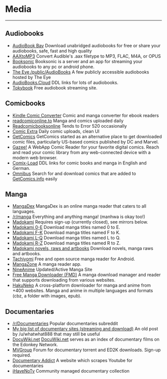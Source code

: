 # Media

***

## Audiobooks

* [AudioBook Bay](http://audiobookbay.nl/) Download unabridged audiobooks for free or share your audiobooks, safe, fast and high quality
* [AAXtoMP3](https://github.com/KrumpetPirate/AAXtoMP3) Convert Audible's .aax filetype to MP3, FLAC, M4A, or OPUS
* [Booksonic](http://booksonic.org/) Booksonic is a server and an app for streaming your audiobooks to any pc or android phone.
* [The Eye /public/AudioBooks](http://the-eye.eu/public/AudioBooks/) A few publicly accessible audiobooks hosted by The Eye
* [AudioBooks.Cloud](https://audiobooks.cloud/) DDL links for lots of audiobooks.
* [Tokybook](https://tokybook.com/) Free audiobook streaming site.

## Comicbooks

* [Kindle Comic Converter](https://kcc.iosphe.re/) Comic and manga converter for ebook readers
* [readcomiconline.to](https://readcomiconline.to/) Manga and comics uploaded daily
* [Readcomicbooksonline](https://readcomicbooksonline.org/) Tends to Error 520 occasionally
* [Comic Extra](https://www.comicextra.com/) Daily comic uploads, clean UI
* [GetComics](https://getcomics.info/) GetComics started as an alternative place to get downloaded comic files, particularly US-based comics published by DC and Marvel.
* [Gazee!](https://hub.docker.com/r/linuxserver/gazee/) A WebApp Comic Reader for your favorite digital comics. Reach and read your comic library from any web-connected device with a modern web browser.
* [Comix-Load](https://comix-load.in/) DDL links for comic books and manga in English and German.
* [Omnibus](https://github.com/fireshaper/Omnibus) Search for and download comics that are added to [GetComics.info](http://getcomics.info) easily

## Manga

* [MangaDex](https://www.mangadex.org/) MangaDex is an online manga reader that caters to all languages.
* [/r/manga](https://www.reddit.com/r/manga) Everything and anything manga! (manhwa is okay too!)
* [Madokami](https://manga.madokami.al/) Requires sign-up (currently closed), see mirrors below.
* [Madokami 0-E](https://archive.org/download/Madokami.Manga.0-E) Download manga titles named 0 to E.
* [Madokami F-K](https://archive.org/download/Madokami.Manga.F-K) Download manga titles named F to K.
* [Madokami L-Q](https://archive.org/download/Madokami.Manga.L-Q) Download manga titles named L to Q.
* [Madokami R-Z](https://archive.org/download/Madokami.Manga.R-Z) Download manga titles named R to Z.
* [Madokami novels, raws and artbooks](https://archive.org/download/Madokami.NotManga) Download novels, manga raws and artbooks.
* [Tachiyomi](https://tachiyomi.org/) Free and open source manga reader for Android.
* [MangaZone](http://mangazoneapp.com/) A manga reader app.
* [NineAnime](https://www.nineanime.com/) Updated/Active Manga Site
* [Free Manga Downloader (FMD)](https://github.com/fmd-project-team/FMD) A manga download manager and reader that supports downloading from various websites.
* [HakuNeko](https://github.com/manga-download/hakuneko) A cross-platform downloader for manga and anime from +400 websites. Manga and anime in multiple languages and formats (cbz, a folder with images, epub).

## Documentaries

* [/r/Documentaries](https://www.reddit.com/r/documentaries) Popular documentaries subreddit
* [My big list of documentary sites (streaming and download)](https://www.reddit.com/r/Documentaries/comments/h9pu7/my\_big\_list\_of\_documentary\_sites\_streaming\_and/) An old post by /u/whatwhat888 that may still be useful
* [DocuWiki.net](http://docuwiki.net/index.php?title=Main\_Page) [DocuWiki.net](http://docuwiki.net) serves as an index of documentary films on the Edonkey Network.
* [MVGroup](http://forums.mvgroup.org/) Forum for documentary torrent and ED2K downloads. Sign-up required.
* [Documentary Addict](https://documentaryaddict.com/) A website which scrapes Youtube for documentaries
* [iHaveNoTv](https://ihavenotv.com/) Community managed documentary collection
